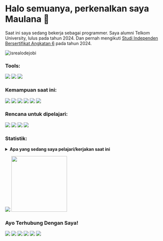 # <strong>Halo semuanya, perkenalkan saya Maulana :wave:</strong>
Saat ini saya sedang bekerja sebagai programmer. Saya alumni Telkom University, lulus pada tahun 2024. Dan pernah mengikuti <a href="https://kampusmerdeka.kemdikbud.go.id/cert/f90e0a29532b2838d6888eae989192de2af9e88c19cf59">Studi Independen Bersertifikat Angkatan 6</a> pada tahun 2024.
<p align="left"> <img src="https://komarev.com/ghpvc/?username=lubismaulana&label=Profile%20views&color=0e75b6&style=flat" alt="isrealodejobi" />
</p>

### <strong>Tools:</strong>
<p>
    <img src="https://img.shields.io/badge/OS_Pertama-Windows 10-blue?&logo=windows" />
    <img src="https://img.shields.io/badge/OS_Ke_2-Ubuntu-blue?&logo=ubuntu" />
    <img src="https://img.shields.io/badge/Text%20Editor-Visual%20Studio%20Code-blue?&logo=visual%20studio%20code" />
</p>

### <strong>Kemampuan saat ini:</strong>
<p>
    <img src="https://img.shields.io/badge/Photoshop-Novice-blue?&logo=adobephotoshop" />
    <img src="https://img.shields.io/badge/Python-Novice-4584b6?&logo=python" />
    <img src="https://img.shields.io/badge/Bootstrap-Intermediate-563d7c?&logo=bootstrap" />
    <img src="https://img.shields.io/badge/JavaScript-Intermediate-f0db4f?&logo=javascript" />
    <img src="https://img.shields.io/badge/Go-Intermediate-29BEB0?&logo=go" />
    <img src="https://img.shields.io/badge/Laravel-Intermediate-F05340?&logo=laravel" />
</p>

### <strong>Rencana untuk dipelajari:</strong>
<p>
    <p>
    <img src="https://img.shields.io/badge/.Net-Rencana_Belajar-white?&logo=dotnet" />
    <img src="https://img.shields.io/badge/Spring_Boot-Rencana_Belajar-green?&logo=springboot" />
    <img src="https://img.shields.io/badge/Flutter-Rencana_Belajar-lightblue?&logo=flutter" />
    <img src="https://img.shields.io/badge/React-Sedang_Belajar-61DBFB?&logo=react" />
</p>

### <strong>Statistik</strong>:
<details>
 <summary><strong>Apa yang sedang saya pelajari/kerjakan saat ini</strong></summary>
    - 🔭 Saat ini saya sedang bekerja sebagai Full Stack Web Developer </br>
    - ❤ Saat ini saya menggunakan PHP (Laravel) & Go language </br>
    - 🌱 Saat ini saya sedang mempelajari React </br>
    - ⚡ Fakta menarik: saya suka bermain sudoku </br>
</details>

<p>
    <img src="https://github-readme-stats.vercel.app/api?username=lubismaulana&hide=contribs,prs&show_icons=true&hide_border=true&title_color=000" />
    <img src="https://github-readme-stats.vercel.app/api/top-langs/?username=lubismaulana&layout=compact" height=180 />
</p>
 
### <strong>Ayo Terhubung Dengan Saya!</strong>
<p>
    <a href="https://lubismaulana.github.io" target="blank"><img src="https://img.shields.io/badge/Website-lubismaulana.github.io-green?" /></a>
    <a href="mailto:maulanamlkib27@gmail.com" target="blank"><img src="https://img.shields.io/badge/Gmail-maulanamlkib27@gmail.com-BB001B?style=flat&logo=gmail" /></a>
    <a href="https://gitlab.com/LubisMaulana" target="blank"><img src="https://img.shields.io/badge/GitLab-LubisMaulana-fc6d26?logo=gitlab" /></a>
    <a href="https://www.linkedin.com/in/maulana-malik-ibrahim-lubis-2b6a61227/" target="blank"><img src="https://img.shields.io/badge/Linkedin-Maulana_Malik_Ibrahim_Lubis-007bb5?style=flat&logo=linkedin" /></a>
    <a href="https://www.instagram.com/maulanamalikiblbs/" target="blank"><img src="https://img.shields.io/badge/Instagram-@maulanamalikiblbs-E1306C?logo=instagram" /></a>
    <a href="https://wa.me/6282374399749" target="blank"><img src="https://img.shields.io/badge/WhatsApp-+62_823_7439_9749-25d366?logo=whatsapp" /></a>
</p>